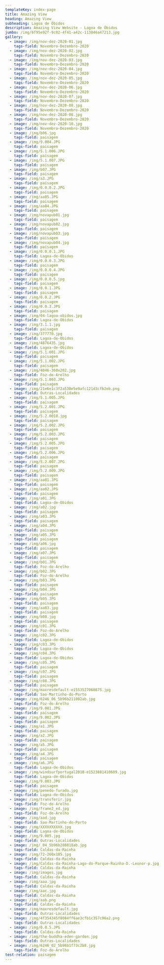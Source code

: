 ```yaml
---
templateKey: index-page
title: Amazing View
heading: Amazing View
subheading: Lagoa de Óbidos
description: Amazing View Website - Lagoa de Óbidos
jumbo: /img/6f95e92f-9c02-4f41-a42c-113046a47213.jpg
gallery:
  - image: /img/nov-dez-2020-01.jpg
    tags-field: Novembro-Dezembro-2020
  - image: /img/nov-dez-2020-02.jpg
    tags-field: Novembro-Dezembro-2020
  - image: /img/nov-dez-2020-03.jpg
    tags-field: Novembro-Dezembro-2020
  - image: /img/nov-dez-2020-04.jpg
    tags-field: Novembro-Dezembro-2020
  - image: /img/nov-dez-2020-05.jpg
    tags-field: Novembro-Dezembro-2020
  - image: /img/nov-dez-2020-06.jpg
    tags-field: Novembro-Dezembro-2020
  - image: /img/nov-dez-2020-07.jpg
    tags-field: Novembro-Dezembro-2020
  - image: /img/nov-dez-2020-08.jpg
    tags-field: Novembro-Dezembro-2020
  - image: /img/nov-dez-2020-08.jpg
    tags-field: Novembro-Dezembro-2020
  - image: /img/nov-dez-2020-10.jpg
    tags-field: Novembro-Dezembro-2020
  - image: /img/b06.jpg
    tags-field: paisagem
  - image: /img/9.004.JPG
    tags-field: paisagem
  - image: /img/5.1.006.JPG
    tags-field: paisagem
  - image: /img/5.1.007.JPG
    tags-field: paisagem
  - image: /img/b07.JPG
    tags-field: paisagem
  - image: /img/a3.JPG
    tags-field: paisagem
  - image: /img/0.0.0.2.JPG
    tags-field: paisagem
  - image: /img/aa05.JPG
    tags-field: paisagem
  - image: /img/aa04.JPG
    tags-field: paisagem
  - image: /img/novapub01.jpg
    tags-field: paisagem
  - image: /img/novapub02.jpg
    tags-field: paisagem
  - image: /img/novapub03.jpg
    tags-field: paisagem
  - image: /img/novapub04.jpg
    tags-field: paisagem
  - image: /img/0.0.0.1.JPG
    tags-field: Lagoa-de-Obidos
  - image: /img/0.0.0.3.JPG
    tags-field: paisagem
  - image: /img/0.0.0.4.JPG
    tags-field: paisagem
  - image: /img/0.0.0.5.jpg
    tags-field: paisagem
  - image: /img/0.0.1.JPG
    tags-field: paisagem
  - image: /img/0.0.2.JPG
    tags-field: paisagem
  - image: /img/0.0.3.JPG
    tags-field: paisagem
  - image: /img/04-lagoa-obidos.jpg
    tags-field: Lagoa-de-Obidos
  - image: /img/3.1.1.jpg
    tags-field: paisagem
  - image: /img/377770.jpg
    tags-field: Lagoa-de-Obidos
  - image: /img/4876435.jpg
    tags-field: Lagoa-de-Obidos
  - image: /img/5.1.001.JPG
    tags-field: paisagem
  - image: /img/5.1.002.JPG
    tags-field: paisagem
  - image: /img/4046-360x202.jpg
    tags-field: Foz-do-Arelho
  - image: /img/5.1.003.JPG
    tags-field: paisagem
  - image: /img/21e6e1c3f2a530e5e9afc121d3cfb2eb.png
    tags-field: Outras-Localidades
  - image: /img/5.1.005.JPG
    tags-field: paisagem
  - image: /img/5.2.001.JPG
    tags-field: paisagem
  - image: /img/5.2.0010.jpg
    tags-field: paisagem
  - image: /img/5.2.002.JPG
    tags-field: paisagem
  - image: /img/5.2.003.JPG
    tags-field: paisagem
  - image: /img/5.2.005.JPG
    tags-field: paisagem
  - image: /img/5.2.006.JPG
    tags-field: paisagem
  - image: /img/5.2.007.JPG
    tags-field: paisagem
  - image: /img/5.2.009.JPG
    tags-field: paisagem
  - image: /img/aa01.JPG
    tags-field: paisagem
  - image: /img/aa02.JPG
    tags-field: paisagem
  - image: /img/a01.JPG
    tags-field: Lagoa-de-Obidos
  - image: /img/a02.jpg
    tags-field: paisagem
  - image: /img/a03.JPG
    tags-field: paisagem
  - image: /img/a04.JPG
    tags-field: paisagem
  - image: /img/a05.JPG
    tags-field: paisagem
  - image: /img/a06.jpg
    tags-field: paisagem
  - image: /img/a07.JPG
    tags-field: paisagem
  - image: /img/b01.JPG
    tags-field: Foz-do-Arelho
  - image: /img/b02.JPG
    tags-field: Foz-do-Arelho
  - image: /img/b03.JPG
    tags-field: paisagem
  - image: /img/b04.JPG
    tags-field: paisagem
  - image: /img/b05.JPG
    tags-field: paisagem
  - image: /img/aa03.jpg
    tags-field: paisagem
  - image: /img/b08.jpg
    tags-field: paisagem
  - image: /img/c01.JPG
    tags-field: Foz-do-Arelho
  - image: /img/c02.JPG
    tags-field: Lagoa-de-Obidos
  - image: /img/c03.JPG
    tags-field: Lagoa-de-Obidos
  - image: /img/c04.JPG
    tags-field: Lagoa-de-Obidos
  - image: /img/c05.JPG
    tags-field: paisagem
  - image: /img/c07.JPG
    tags-field: paisagem
  - image: /img/c08.JPG
    tags-field: paisagem
  - image: /img/maxresdefault-e1553527060875.jpg
    tags-field: Sao-Martinho-do-Porto
  - image: /img/6246_06_5b96b211002ab.jpg
    tags-field: Foz-do-Arelho
  - image: /img/9.001.JPG
    tags-field: paisagem
  - image: /img/9.002.JPG
    tags-field: paisagem
  - image: /img/a1.JPG
    tags-field: paisagem
  - image: /img/a2.JPG
    tags-field: paisagem
  - image: /img/a5.JPG
    tags-field: paisagem
  - image: /img/a4.JPG
    tags-field: paisagem
  - image: /img/a6.JPG
    tags-field: Lagoa-de-Obidos
  - image: /img/windsurfportugal2018-e1523881410609.jpg
    tags-field: Lagoa-de-Obidos
  - image: /img/9.003.JPG
    tags-field: paisagem
  - image: /img/penedo-furado.jpg
    tags-field: Lagoa-de-Obidos
  - image: /img/transferir.jpg
    tags-field: Foz-do-Arelho
  - image: /img/frame2_ed.jpg
    tags-field: Foz-do-Arelho
  - image: /img/aad.jpg
    tags-field: Sao-Martinho-do-Porto
  - image: /img/XXXXXXXXXX.jpg
    tags-field: Lagoa-de-Obidos
  - image: /img/9.005.jpg
    tags-field: Outras-Localidades
  - image: /img/_04_5b96b288818ab.jpg
    tags-field: Caldas-da-Rainha
  - image: /img/72-260x185.jpg
    tags-field: Caldas-da-Rainha
  - image: /img/Caldas-da-Raínha-Lago-do-Parque-Rainha-D.-Leonor-p.jpg
    tags-field: Caldas-da-Rainha
  - image: /img/images.jpg
    tags-field: Caldas-da-Rainha
  - image: /img/aaa.jpg
    tags-field: Caldas-da-Rainha
  - image: /img/aac.jpg
    tags-field: Caldas-da-Rainha
  - image: /img/aab.png
    tags-field: Caldas-da-Rainha
  - image: /img/maxresdefault.jpg
    tags-field: Outras-Localidades
  - image: /img/4f354345f8084ff6ae3cfb1c357c96a2.png
    tags-field: Outras-Localidades
  - image: /img/0.0.5.JPG
    tags-field: Caldas-da-Rainha
  - image: /img/the-buddha-eden-garden.jpg
    tags-field: Outras-Localidades
  - image: /img/6246_02_5b96b1f73c2b8.jpg
    tags-field: Foz-do-Arelho
test-relation: paisagem
---
```

